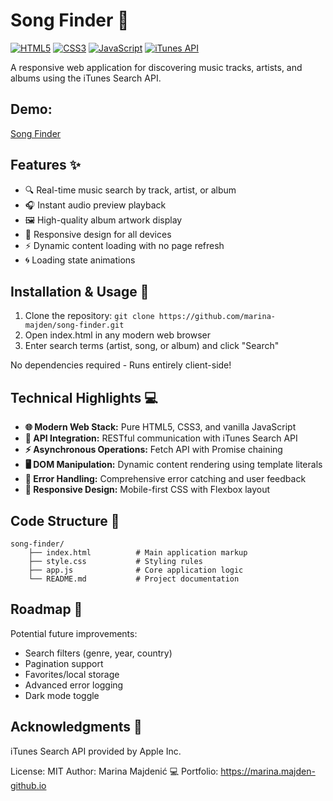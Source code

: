 # Song Finder 🎵

[![HTML5](https://img.shields.io/badge/HTML5-E34F26?style=flat&logo=html5&logoColor=white)](https://developer.mozilla.org/en-US/docs/Web/HTML)
[![CSS3](https://img.shields.io/badge/CSS3-1572B6?style=flat&logo=css3&logoColor=white)](https://developer.mozilla.org/en-US/docs/Web/CSS)
[![JavaScript](https://img.shields.io/badge/JavaScript-F7DF1E?style=flat&logo=javascript&logoColor=black)](https://developer.mozilla.org/en-US/docs/Web/JavaScript)
[![iTunes API](https://img.shields.io/badge/iTunes_API-000000?style=flat)](https://developer.apple.com/library/archive/documentation/AudioVideo/Conceptual/iTuneSearchAPI/)

A responsive web application for discovering music tracks, artists, and albums using the iTunes Search API.

## Demo:
[Song Finder](https://song-finder-itunes.netlify.app/)

## Features ✨

- 🔍 Real-time music search by track, artist, or album
- 🎧 Instant audio preview playback
- 🖼️ High-quality album artwork display
- 📱 Responsive design for all devices
- ⚡ Dynamic content loading with no page refresh
- 🌀 Loading state animations

## Installation & Usage 🚀

1. Clone the repository:
``` git clone https://github.com/marina-majden/song-finder.git ```
2. Open index.html in any modern web browser
3. Enter search terms (artist, song, or album) and click "Search"

No dependencies required - Runs entirely client-side!

## Technical Highlights 💻

- **🌐 Modern Web Stack:** Pure HTML5, CSS3, and vanilla JavaScript  
- **🔌 API Integration:** RESTful communication with iTunes Search API  
- **⚡ Asynchronous Operations:** Fetch API with Promise chaining  
- **🖥️ DOM Manipulation:** Dynamic content rendering using template literals  
- **🚨 Error Handling:** Comprehensive error catching and user feedback  
- **📱 Responsive Design:** Mobile-first CSS with Flexbox layout  

## Code Structure 🧠

```
song-finder/
    ├── index.html          # Main application markup
    ├── style.css           # Styling rules
    ├── app.js              # Core application logic
    └── README.md           # Project documentation

```

## Roadmap 🔭

Potential future improvements:

- Search filters (genre, year, country)
- Pagination support
- Favorites/local storage
- Advanced error logging
- Dark mode toggle

## Acknowledgments 🙏

iTunes Search API provided by Apple Inc.

License: MIT
Author: Marina Majdenić
💻 Portfolio: https://marina.majden-github.io


